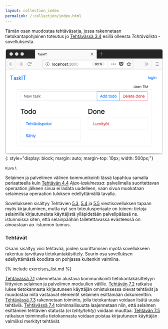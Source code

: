 ```yaml
---
layout: collection_index
permalink: /:collection/index.html
---
```


Tämän osan muodostaa tehtäväsarja, jossa rakennetaan tietokantapohjainen
toteutus jo [Tehtävässä 3.4](../osa3/tehtava34) esillä olleesta *Tehtävälista* -sovelluksesta.

![Tehtävälista](./img/taskit.png "Tehtävälista"){: style="display: block;  margin: auto; margin-top: 10px; width: 500px;"}

<small>Kuva 1.</small>

Selaimen ja palvelimen välinen kommunikointi tässä tapahtuu samalla
periaatteella kuin [Tehtävän 4.4](../osa4/tehtava44) *Ajax-laskimessa*:
palvelimella suoritettavan operaation jälkeen sivua ei ladata uudelleen,
vaan sivua muokataan selaimessa operaation tuloksen edellyttämällä tavalla.

Sovellukseen sisältyy Tehtävien [5.3](../osa5/tehtava53),
[5.4](../osa5/tehtava54) ja [5.5](../osa5/tehtava55) viestisovelluksen tapaan
myös kirjautuminen, mutta nyt sen toteutusperiaate on toinen: tietoja selaimille
kirjautuneista käyttäjistä ylläpidetään palvelipäässä ns. istunnoissa siten,
että selainpäähän talletettavassa evästeessä on ainoastaan ao. istunnon tunnus.

### Tehtävät

Osaan sisältyy viisi tehtävää, joiden suorittamisen myötä sovellukseen
rakentuu tarvittava tietokantakäsittely. Suurin osa sovelluksen edellyttämästä
koodista on pohjassa kuitenkin valmiina.

{% include exercises_list.md %}

[Tehtävässä 7.1](tehtava71) rakennetaan alustava kommunikointi
tietokantakäsittelyyn liittyvien selaimen ja
palvelimen moduulien välille. [Tehtävän 7.2](tehtava72) ratkaisu lukee
tietokannasta kirjautuneen käyttäjän omistuksessa olevat tehtävät ja
muodostaa niitä vastaavat elementit selaimen esittämään dokumenttiin.
[Tehtävässä 7.3](tehtava73) rakennetaan toiminto, jolla tietokantaan voidaan
lisätä uusia tehtäviä. [Tehtävässä 7.4](tehtava74) toiminnallisuutta laajennetaan
niin, että selaimen esittämien tehtävien statusta (*ei tehty/tehty*) voidaan
muuttaa. [Tehtävän 7.5](tehtava75) ratkaisun toiminnolla tietokannasta voidaan
poistaa kirjautuneen käyttäjän valmiiksi merkityt tehtävät.
